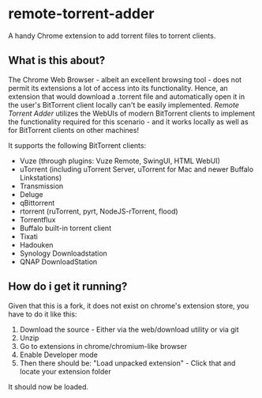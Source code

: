 # remote-torrent-adder
A handy Chrome extension to add torrent files to torrent clients.

## What is this about?
The Chrome Web Browser - albeit an excellent browsing tool - does not permit its extensions a lot of access into its functionality. Hence, an extension that would download a .torrent file and automatically open it in the user's BitTorrent client locally can't be easily implemented. *Remote Torrent Adder* utilizes the WebUIs of modern BitTorrent clients to implement the functionality required for this scenario - and it works locally as well as for BitTorrent clients on other machines!

It supports the following BitTorrent clients:
  * Vuze (through plugins: Vuze Remote, SwingUI, HTML WebUI)
  * uTorrent (including uTorrent Server, uTorrent for Mac and newer Buffalo Linkstations)
  * Transmission
  * Deluge
  * qBittorrent
  * rtorrent (ruTorrent, pyrt, NodeJS-rTorrent, flood)
  * Torrentflux
  * Buffalo built-in torrent client
  * Tixati
  * Hadouken
  * Synology Downloadstation
  * QNAP DownloadStation


## How do i get it running?
Given that this is a fork, it does not exist on chrome's extension store, you have to do it like this:
1. Download the source - Either via the web/download utility or via git
2. Unzip
3. Go to extensions in chrome/chromium-like browser 
4. Enable Developer mode 
5. Then there should be: "Load unpacked extension" - Click that and locate your extension folder

It should now be loaded.
